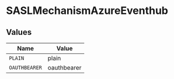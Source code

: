 # SASLMechanismAzureEventhub


## Values

| Name          | Value         |
| ------------- | ------------- |
| `PLAIN`       | plain         |
| `OAUTHBEARER` | oauthbearer   |